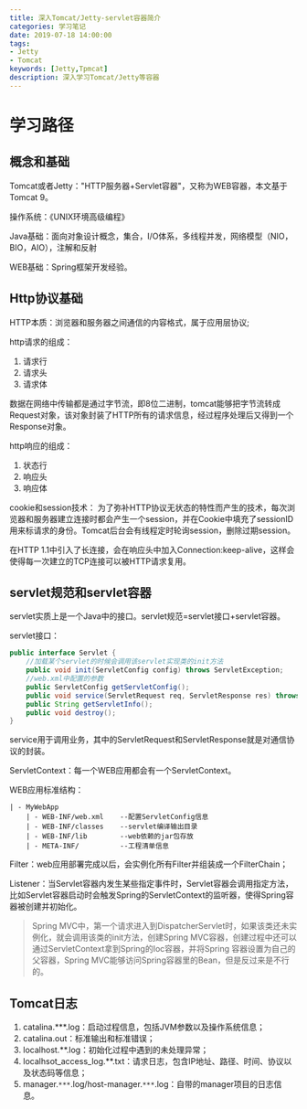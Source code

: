 ```yaml
---
title: 深入Tomcat/Jetty-servlet容器简介
categories: 学习笔记
date: 2019-07-18 14:00:00
tags:
- Jetty
- Tomcat
keywords: [Jetty,Tpmcat]
description: 深入学习Tomcat/Jetty等容器
---
```


# 学习路径
## 概念和基础
Tomcat或者Jetty："HTTP服务器+Servlet容器"，又称为WEB容器，本文基于Tomcat 9。

操作系统：《UNIX环境高级编程》

Java基础：面向对象设计概念，集合，I/O体系，多线程并发，网络模型（NIO，BIO，AIO），注解和反射

WEB基础：Spring框架开发经验。

<!-- more -->

## Http协议基础
HTTP本质：浏览器和服务器之间通信的内容格式，属于应用层协议;

http请求的组成：
1. 请求行
2. 请求头
3. 请求体

数据在网络中传输都是通过字节流，即8位二进制，tomcat能够把字节流转成Request对象，该对象封装了HTTP所有的请求信息，经过程序处理后又得到一个Response对象。

http响应的组成：
1. 状态行
2. 响应头
3. 响应体

cookie和session技术：
为了弥补HTTP协议无状态的特性而产生的技术，每次浏览器和服务器建立连接时都会产生一个session，并在Cookie中填充了sessionID用来标请求的身份。Tomcat后台会有线程定时轮询session，删除过期session。

在HTTP 1.1中引入了长连接，会在响应头中加入Connection:keep-alive，这样会使得每一次建立的TCP连接可以被HTTP请求复用。

## servlet规范和servlet容器
servlet实质上是一个Java中的接口。servlet规范=servlet接口+servlet容器。

servlet接口：

```java
public interface Servlet {
    //加载某个servlet的时候会调用该servlet实现类的init方法
    public void init(ServletConfig config) throws ServletException;
    //web.xml中配置的参数
    public ServletConfig getServletConfig();
    public void service(ServletRequest req, ServletResponse res) throws ServletException, IOException;
    public String getServletInfo();
    public void destroy();
}
```
service用于调用业务，其中的ServletRequest和ServletResponse就是对通信协议的封装。

ServletContext：每一个WEB应用都会有一个ServletContext。

WEB应用标准结构：

    | - MyWebApp
        | - WEB-INF/web.xml    --配置ServletConfig信息
        | - WEB-INF/classes    --servlet编译输出目录
        | - WEB-INF/lib        --web依赖的jar包存放
        | - META-INF/          --工程清单信息

Filter：web应用部署完成以后，会实例化所有Filter并组装成一个FilterChain；

Listener：当Servlet容器内发生某些指定事件时，Servlet容器会调用指定方法，比如Servlet容器启动时会触发Spring的ServletContext的监听器，使得Spring容器被创建并初始化。

> Spring MVC中，第一个请求进入到DispatcherServlet时，如果该类还未实例化，就会调用该类的init方法，创建Spring MVC容器，创建过程中还可以通过ServletContext拿到Spring的Ioc容器，并将Spring 容器设置为自己的父容器，Spring MVC能够访问Spring容器里的Bean，但是反过来是不行的。

## Tomcat日志
1. catalina.***.log：启动过程信息，包括JVM参数以及操作系统信息；
2. catalina.out：标准输出和标准错误；
3. localhost.**.log：初始化过程中遇到的未处理异常；
4. localhsot_access_log.**.txt：请求日志，包含IP地址、路径、时间、协议以及状态码等信息；
5. manager.`***`.log/host-manager.`***`.log：自带的manager项目的日志信息。